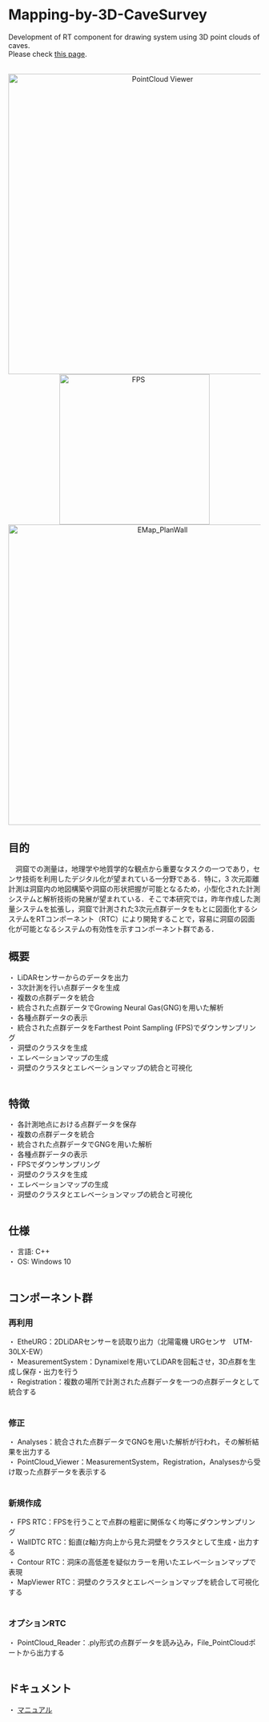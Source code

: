 # Mapping-by-3D-CaveSurvey
Development of RT component for drawing system using 3D point clouds of caves.<br>
Please check [this page](https://openrtm.org/openrtm/ja/project/contest2024-si2024-0109).<br>
<br>

<p style="text-align: center;">
  <img src="https://openrtm.org/openrtm/sites/default/files/PointCloud_Viewer3.jpg" alt="PointCloud Viewer" width="600">
  <img src="https://openrtm.org/openrtm/sites/default/files/FPS.jpg" alt="FPS" width="300"><br>
  <img src="https://openrtm.org/openrtm/sites/default/files/EMap_PlanWall_0.jpg" alt="EMap_PlanWall" width="600">
</p>

<h2>目的</h2>
　洞窟での測量は，地理学や地質学的な観点から重要なタスクの一つであり，センサ技術を利用したデジタル化が望まれている一分野である．特に，3 次元距離計測は洞窟内の地図構築や洞窟の形状把握が可能となるため，小型化された計測システムと解析技術の発展が望まれている．そこで本研究では，昨年作成した測量システムを拡張し，洞窟で計測された3次元点群データをもとに図面化するシステムをRTコンポーネント（RTC）により開発することで，容易に洞窟の図面化が可能となるシステムの有効性を示すコンポーネント群である．

## 概要
・ LiDARセンサーからのデータを出力<br>
・ 3次計測を行い点群データを生成<br>
・ 複数の点群データを統合<br>
・ 統合された点群データでGrowing Neural Gas(GNG)を用いた解析<br>
・ 各種点群データの表示<br>
・ 統合された点群データをFarthest Point Sampling (FPS)でダウンサンプリング<br>
・ 洞壁のクラスタを生成<br>
・ エレベーションマップの生成<br>
・ 洞壁のクラスタとエレベーションマップの統合と可視化<br>
<br>
## 特徴
・ 各計測地点における点群データを保存<br>
・ 複数の点群データを統合<br>
・ 統合された点群データでGNGを用いた解析<br>
・ 各種点群データの表示<br>
・ FPSでダウンサンプリング<br>
・ 洞壁のクラスタを生成<br>
・ エレベーションマップの生成<br>
・ 洞壁のクラスタとエレベーションマップの統合と可視化<br>
<br>
## 仕様
・ 言語: C++<br>
・ OS: Windows 10<br>
<br>
## コンポーネント群
### 再利用
・ EtheURG：2DLiDARセンサーを読取り出力（北陽電機 URGセンサ　UTM-30LX-EW）<br>
・ MeasurementSystem：Dynamixelを用いてLiDARを回転させ，3D点群を生成し保存・出力を行う<br>
・ Registration：複数の場所で計測された点群データを一つの点群データとして統合する<br>
<br>
### 修正
・ Analyses：統合された点群データでGNGを用いた解析が行われ，その解析結果を出力する<br>
・ PointCloud_Viewer：MeasurementSystem，Registration，Analysesから受け取った点群データを表示する<br>
<br>
### 新規作成
・ FPS RTC：FPSを行うことで点群の粗密に関係なく均等にダウンサンプリング<br>
・ WallDTC RTC：鉛直(z軸)方向上から見た洞壁をクラスタとして生成・出力する<br>
・ Contour RTC：洞床の高低差を疑似カラーを用いたエレベーションマップで表現<br>
・ MapViewer RTC：洞壁のクラスタとエレベーションマップを統合して可視化する<br>
<br>
### オプションRTC
・ PointCloud_Reader：.ply形式の点群データを読み込み，File_PointCloudポートから出力する<br>
<br>
## ドキュメント
・ [マニュアル](https://github.com/yukimeat1999/Mapping-by-3D-CaveSurvey/blob/main/%E6%B4%9E%E7%AA%9F%E3%81%AE3%E6%AC%A1%E5%85%83%E7%82%B9%E7%BE%A4%E3%82%92%E7%94%A8%E3%81%84%E3%81%9F%E5%9B%B3%E9%9D%A2%E5%8C%96%E3%82%B7%E3%82%B9%E3%83%86%E3%83%A0%E3%81%AERT%E3%82%B3%E3%83%B3%E3%83%9D%E3%83%BC%E3%83%8D%E3%83%B3%E3%83%88%E9%96%8B%E7%99%BA.pdf)<br>

